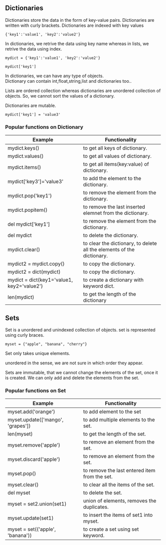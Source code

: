 ## Dictionaries

Dictionaries store the data in the form of key-value pairs.
Dictionaries are written with curly brackets.
Dictionaries are indexed with key values

```
{'key1':'value1', 'key2':'value2'}
```
In dictionaries, we retrive the data using key name whereas in lists, we retrive the data using index.

```
mydict = {'key1':'value1', 'key2':'value2'}

mydict['key1']
```

In dictionaries, we can have any type of objects.  
Dictionary can contain int,float,string,list and dictionaries too..

Lists are ordered collection whereas dictionaries are unordered collection of objects. So, we cannot sort the values of a dictionary.

Dictionaries are mutable.
```
mydict['key1'] = 'value3'
```

### Popular functions on Dictionary

Example | Functionality |
--|--
mydict.keys()| to get all keys of dictionary.  
mydict.values() | to get all values of dictionary.  
mydict.items() | to get all items(key:value) of dictionary.  
mydict['key3']='value3'  | to add the element to the dictionary.
mydict.pop('key1')  | to remove the element from the dictionary.
mydict.popitem()  | to remove the last inserted elemnet from the dictionary.
del mydict['key1']  | to remove the element from the dictionary.
del mydict | to delete the dictionary.
mydict.clear()  | to clear the dictionary, to delete all the elements of the dictionary.
mydict2 = mydict.copy()  | to copy the dictionary.
mydict2 = dict(mydict)  | to copy the dictionary.
mydict = dict(key1='value1, key2='value2') | to create a dictionary with keyword dict.
len(mydict)  | to get the length of the dictionary


## Sets

Set is a unordered and unindexed collection of objects.
set is represented using curly braces.  

```
myset = {"apple", "banana", "cherry"}
```

Set only takes unique elements.

unordered in the sense, we are not sure in which order they appear.

Sets are immutable, that we cannot change the elements of the set, once it is created. We can only add and delete the elements from the set.

### Popular functions on Set
Example | Functionality |
--|--
myset.add('orange')  | to add element to the set
myset.update(['mango', 'grapes']) | to add multiple elements to the set.
len(myset)  | to get the length of the set.
myset.remove('apple')  | to remove an element from the set.
myset.discard('apple') | to remove an element from the set.
myset.pop() | to remove the last entered item from the set.
myset.clear() | to clear all the items of the set.
del myset | to delete the set.
myset = set2.union(set1) | union of elements, removes the duplicates.
myset.update(set1) | to insert the items of set1 into myset.
myset = set(('apple', 'banana')) | to create a set using set keyword.
